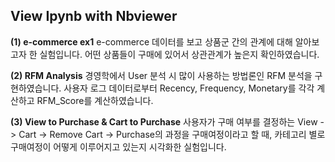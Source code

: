 ## View Ipynb with Nbviewer
**(1) e-commerce ex1**
e-commerce 데이터를 보고 상품군 간의 관계에 대해 알아보고자 한 실험입니다.
어떤 상품들이 구매에 있어서 상관관계가 높은지 확인하였습니다.

**(2) RFM Analysis**
경영학에서 User 분석 시 많이 사용하는 방법론인 RFM 분석을 구현하였습니다.
사용자 로그 데이터로부터 Recency, Frequency, Monetary를 각각 계산하고 RFM_Score를 계산하였습니다.


**(3) View to Purchase & Cart to Purchase** 
사용자가 구매 여부를 결정하는 View -> Cart -> Remove Cart -> Purchase의 과정을 구매여정이라고 할 때,
카테고리 별로 구매여정이 어떻게 이루어지고 있는지 시각화한 실험입니다.
